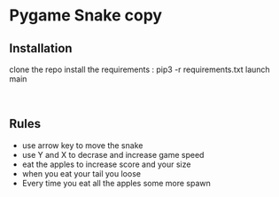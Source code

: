<h1>Pygame Snake copy</h1>
<h2>Installation</h2>

<p>
  clone the repo 
  install the requirements : pip3 -r requirements.txt
  launch main
</p>
<br>
<h2>Rules</h2>
<ul>
  <li>use arrow key to move the snake</li>
  <li>use Y and X to decrase and increase game speed</li>
  <li>eat the apples to increase score and your size</li>
  <li>when you eat your tail you loose</li>
  <li>Every time you eat all the apples some more spawn</li>
</ul>
